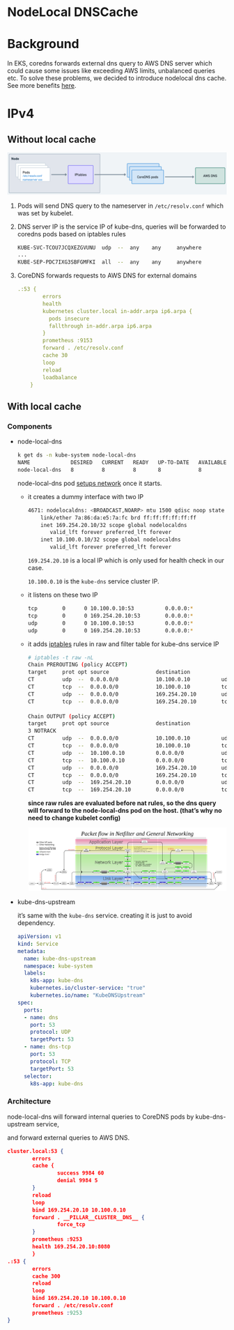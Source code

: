 # NodeLocal DNSCache


# Background

In EKS, coredns forwards external dns query to AWS DNS server which could cause some issues like exceeding AWS limits, unbalanced queries etc. To solve these problems, we decided to introduce nodelocal dns cache. See more benefits [here](https://kubernetes.io/docs/tasks/administer-cluster/nodelocaldns/#motivation).

# IPv4

## Without local cache

![](../images/ipv4-dns.png)

1. Pods will send DNS query to the nameserver in `/etc/resolv.conf` which was set by kubelet.
2. DNS server IP is the service IP of kube-dns, queries will be forwarded to coredns pods based on iptables rules
    
    ```bash
    KUBE-SVC-TCOU7JCQXEZGVUNU  udp  --  any    any     anywhere             ip-10-100-0-10.us-west-2.compute.internal  /* kube-system/kube-dns:dns cluster IP */ udp dpt:domain
    ...
    KUBE-SEP-PDC7IXG3SBFGMFKI  all  --  any    any     anywhere             anywhere             /* kube-system/kube-dns:dns */ statistic mode random probability 0.12500000000
    ```
    
3. CoreDNS forwards requests to AWS DNS for external domains
    
    ```yaml
    .:53 {
            errors
            health
            kubernetes cluster.local in-addr.arpa ip6.arpa {
              pods insecure
              fallthrough in-addr.arpa ip6.arpa
            }
            prometheus :9153
            forward . /etc/resolv.conf
            cache 30
            loop
            reload
            loadbalance
        }
    ```
    

## With  local cache

### Components

- node-local-dns
    
    ```bash
    k get ds -n kube-system node-local-dns
    NAME             DESIRED   CURRENT   READY   UP-TO-DATE   AVAILABLE   NODE SELECTOR   AGE
    node-local-dns   8         8         8       8            8           <none>          20m
    ```
    
    node-local-dns pod [setups network](https://github.com/kubernetes/dns/blob/master/cmd/node-cache/app/cache_app.go#L74) once it starts.
    
    - it creates a dummy interface with two IP
        
        ```bash
        4671: nodelocaldns: <BROADCAST,NOARP> mtu 1500 qdisc noop state DOWN group default
            link/ether 7a:86:da:e5:7a:fc brd ff:ff:ff:ff:ff:ff
            inet 169.254.20.10/32 scope global nodelocaldns
               valid_lft forever preferred_lft forever
            inet 10.100.0.10/32 scope global nodelocaldns
               valid_lft forever preferred_lft forever
        ```
        
        `169.254.20.10` is a local IP which is only used for health check in our case.
        
        `10.100.0.10` is the `kube-dns` service cluster IP.
        
    - it listens on these two IP
        
        ```bash
        tcp        0      0 10.100.0.10:53          0.0.0.0:*               LISTEN      6267/node-cache
        tcp        0      0 169.254.20.10:53        0.0.0.0:*               LISTEN      6267/node-cache
        udp        0      0 10.100.0.10:53          0.0.0.0:*                           6267/node-cache
        udp        0      0 169.254.20.10:53        0.0.0.0:*                           6267/node-cache
        ```
        
    - it adds [iptables](https://github.com/kubernetes/enhancements/blob/master/keps/sig-network/1024-nodelocal-cache-dns/README.md#iptables-notrack) rules in raw and filter table for kube-dns service IP
        
        ```bash
        # iptables -t raw -nL
        Chain PREROUTING (policy ACCEPT)
        target     prot opt source               destination
        CT         udp  --  0.0.0.0/0            10.100.0.10          udp dpt:53 NOTRACK
        CT         tcp  --  0.0.0.0/0            10.100.0.10          tcp dpt:53 NOTRACK
        CT         udp  --  0.0.0.0/0            169.254.20.10        udp dpt:53 NOTRACK
        CT         tcp  --  0.0.0.0/0            169.254.20.10        tcp dpt:53 NOTRACK
        
        Chain OUTPUT (policy ACCEPT)
        target     prot opt source               destination
        3 NOTRACK
        CT         udp  --  0.0.0.0/0            10.100.0.10          udp dpt:53 NOTRACK
        CT         tcp  --  0.0.0.0/0            10.100.0.10          tcp dpt:53 NOTRACK
        CT         udp  --  10.100.0.10          0.0.0.0/0            udp spt:53 NOTRACK
        CT         tcp  --  10.100.0.10          0.0.0.0/0            tcp spt:53 NOTRACK3 
        CT         udp  --  0.0.0.0/0            169.254.20.10        udp dpt:53 NOTRACK
        CT         tcp  --  0.0.0.0/0            169.254.20.10        tcp dpt:53 NOTRACK
        CT         udp  --  169.254.20.10        0.0.0.0/0            udp spt:53 NOTRACK
        CT         tcp  --  169.254.20.10        0.0.0.0/0            tcp spt:53 NOTRACK
        ```
        
        **since raw rules are evaluated before nat rules, so the dns query will forward to the node-local-dns pod on the host. (that’s why no need to change kubelet config)**
        
        ![](../images/iptables.png)
        
- kube-dns-upstream
    
    it’s same with the `kube-dns` service. creating it is just to avoid dependency.
    
    ```yaml
    apiVersion: v1
    kind: Service
    metadata:
      name: kube-dns-upstream
      namespace: kube-system
      labels:
        k8s-app: kube-dns
        kubernetes.io/cluster-service: "true"
        kubernetes.io/name: "KubeDNSUpstream"
    spec:
      ports:
      - name: dns
        port: 53
        protocol: UDP
        targetPort: 53
      - name: dns-tcp
        port: 53
        protocol: TCP
        targetPort: 53
      selector:
        k8s-app: kube-dns
    ```
    

### Architecture



node-local-dns will forward internal queries to CoreDNS pods by kube-dns-upstream service,

and forward external queries to AWS DNS.

```json
cluster.local:53 {
        errors
        cache {
                success 9984 60
                denial 9984 5
        }
        reload
        loop
        bind 169.254.20.10 10.100.0.10
        forward . __PILLAR__CLUSTER__DNS__ {
                force_tcp
        }
        prometheus :9253
        health 169.254.20.10:8080
        }
.:53 {
        errors
        cache 300
        reload
        loop
        bind 169.254.20.10 10.100.0.10
        forward . /etc/resolv.conf
        prometheus :9253
}
```
